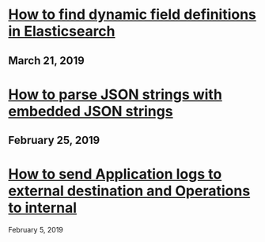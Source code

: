 # [How to find dynamic field definitions in Elasticsearch](how-to-find-dynamic-field-definitions-in-elasticsearch)
March 21, 2019
---

# [How to parse JSON strings with embedded JSON strings](how-to-parse-json-string-with-embedded-json)
February 25, 2019
---

# [How to send Application logs to external destination and Operations to internal](how-to-send-app-logs-to-external-and-ops-to-internal)
February 5, 2019
